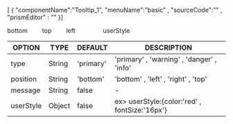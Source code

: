 <!--split:basic-->
[ { "componentName":"Tooltip_1", "menuName":"basic" , "sourceCode":"" , "prismEditor" : "" }]

<!--split:Tooltip_1:sourceCode-->

<gt-panel>
  <template #title>basic</template>
  <template #box>
    <gt-tooltip v-bind="{ position: 'bottom', message: 'gabia' }" style="margin-right:30px;" >
      <gt-button indicator="primary" >bottom</gt-button>
    </gt-tooltip>
    <gt-tooltip v-bind="{ position: 'top', message: 'hiworks', type: 'info' }" style="margin-right:30px;"  >
      <gt-button indicator="secondary" >top</gt-button>
    </gt-tooltip>
    <gt-tooltip v-bind="{ position: 'left', message: 'frontend',  type: 'warning' }" style="margin-right:30px;" >
        <gt-button indicator="danger" >left</gt-button>
    </gt-tooltip>
    <gt-tooltip v-bind="{ position: 'right', message: 'js', type: 'danger' }" style="margin-right:30px;"  >
      <gt-button type="icon" icon="lock" />
    </gt-tooltip>
    <gt-tooltip v-bind="{ position: 'bottom', message: 'userStyle', type: 'info' , userStyle:{color:'red' , fontSize:'16px'} }" style="margin-right:30px;"  >
      <span class="gt-btn red">userStyle</span>
    </gt-tooltip>
  </template>
</gt-panel>

<!--split:Tooltip_1:prismEditor-->

<gt-tooltip v-bind="{ position: 'bottom', message: 'gabia' }" style="margin-right:30px;" >
  <gt-button indicator="primary" >bottom</gt-button>
</gt-tooltip>
<gt-tooltip v-bind="{ position: 'top', message: 'hiworks', type: 'info' }" style="margin-right:30px;"  >
  <gt-button indicator="secondary" >top</gt-button>
</gt-tooltip>
<gt-tooltip v-bind="{ position: 'left', message: 'frontend',  type: 'warning' }" style="margin-right:30px;" >
    <gt-button indicator="danger" >left</gt-button>
</gt-tooltip>
<gt-tooltip v-bind="{ position: 'right', message: 'js', type: 'danger' }" style="margin-right:30px;"  >
  <gt-button type="icon" icon="lock" />
</gt-tooltip>
<gt-tooltip v-bind="{ position: 'bottom', message: 'userStyle', type: 'info' , userStyle:{color:'red' , fontSize:'16px'} }" style="margin-right:30px;"  >
  <span class="gt-btn red">userStyle</span>
</gt-tooltip>


<!--split:props-->

| OPTION | TYPE | DEFAULT | DESCRIPTION |
|--|--|--|----| 
| type | String | 'primary' | 'primary' , 'warning' , 'danger' , 'info' |
| position | String | 'bottom' |'bottom' , 'left' , 'right' , 'top' |
| message | String | false | - |
| userStyle | Object | false | ex> userStyle:{color:'red' , fontSize:'16px'} |